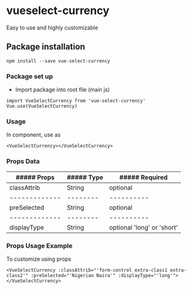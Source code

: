 # vueselect-currency
Easy to use and highly customizable

## Package installation
```
npm install --save vue-select-currency
```

### Package set up
* Import package into root file (main js)
  
```
import VueSelectCurrency from 'vue-select-currency'
Vue.use(VueSelectCurrency)
```

### Usage 
In component, use as
```
<VueSelectCurrency></VueSelectCurrency>
```

### Props Data
| ##### Props | ##### Type | ##### Required |
|-------------|--------|----------|
| classAttrib | String | optional |
|-------------|--------|----------|
| preSelected | String | optional |
|-------------|--------|----------|
| displayType | String | optional 'long' or 'short' |

### Props Usage Example
To customize using props
```
<VueSelectCurrency :classAttrib="'form-control extra-class1 extra-class2'" :preSelected="'Nigerian Naira'" :displayType="'long'"></VueSelectCurrency>
```
 
